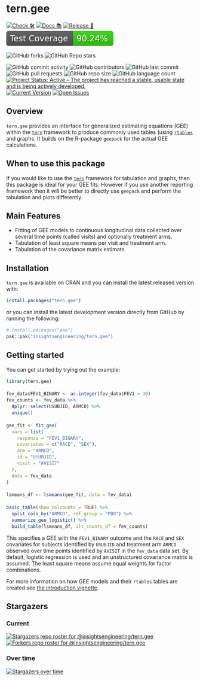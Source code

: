 # tern.gee

<!-- start badges -->
[![Check 🛠](https://github.com/insightsengineering/tern.gee/actions/workflows/check.yaml/badge.svg)](https://insightsengineering.github.io/tern.gee/main/unit-test-report/)
[![Docs 📚](https://github.com/insightsengineering/tern.gee/actions/workflows/docs.yaml/badge.svg)](https://insightsengineering.github.io/tern.gee/)
[![Release 🎈](https://github.com/insightsengineering/tern.gee/actions/workflows/release.yaml/badge.svg)](https://github.com/insightsengineering/tern.gee/releases)
[![Code Coverage 📔](https://raw.githubusercontent.com/insightsengineering/tern.gee/_xml_coverage_reports/data/main/badge.svg)](https://insightsengineering.github.io/tern.gee/main/coverage-report/)

![GitHub forks](https://img.shields.io/github/forks/insightsengineering/tern.gee?style=social)
![GitHub Repo stars](https://img.shields.io/github/stars/insightsengineering/tern.gee?style=social)

![GitHub commit activity](https://img.shields.io/github/commit-activity/m/insightsengineering/tern.gee)
![GitHub contributors](https://img.shields.io/github/contributors/insightsengineering/tern.gee)
![GitHub last commit](https://img.shields.io/github/last-commit/insightsengineering/tern.gee)
![GitHub pull requests](https://img.shields.io/github/issues-pr/insightsengineering/tern.gee)
![GitHub repo size](https://img.shields.io/github/repo-size/insightsengineering/tern.gee)
![GitHub language count](https://img.shields.io/github/languages/count/insightsengineering/tern.gee)
[![Project Status: Active – The project has reached a stable, usable state and is being actively developed.](https://www.repostatus.org/badges/latest/active.svg)](https://www.repostatus.org/#active)
[![Current Version](https://img.shields.io/github/r-package/v/insightsengineering/tern.gee/main?color=purple\&label=package%20version)](https://github.com/insightsengineering/tern.gee/tree/main)
[![Open Issues](https://img.shields.io/github/issues-raw/insightsengineering/tern.gee?color=red\&label=open%20issues)](https://github.com/insightsengineering/tern.gee/issues?q=is%3Aissue+is%3Aopen+sort%3Aupdated-desc)
<!-- end badges -->

## Overview

`tern.gee` provides an interface for generalized estimating equations (GEE) within the [`tern`](https://insightsengineering.github.io/tern/) framework to produce commonly used tables (using [`rtables`](https://insightsengineering.github.io/rtables/) and graphs.
It builds on the R-package `geepack` for the actual GEE calculations.

## When to use this package

If you would like to use the [`tern`](https://insightsengineering.github.io/tern/) framework for tabulation and graphs, then this package is ideal for your GEE fits.
However if you use another reporting framework then it will be better to directly use `geepack` and perform the tabulation and plots differently.

## Main Features

* Fitting of GEE models to continuous longitudinal data collected over several time points (called visits) and optionally treatment arms.
* Tabulation of least square means per visit and treatment arm.
* Tabulation of the covariance matrix estimate.

## Installation

`tern.gee` is available on CRAN and you can install the latest released version with:

``` r
install.packages("tern.gee")
```

or you can install the latest development version directly from GitHub by running the following:

``` r
# install.packages("pak")
pak::pak("insightsengineering/tern.gee")
```

## Getting started

You can get started by trying out the example:

```r
library(tern.gee)

fev_data$FEV1_BINARY <- as.integer(fev_data$FEV1 > 30)
fev_counts <- fev_data %>%
  dplyr::select(USUBJID, ARMCD) %>%
  unique()

gee_fit <- fit_gee(
  vars = list(
    response = "FEV1_BINARY",
    covariates = c("RACE", "SEX"),
    arm = "ARMCD",
    id = "USUBJID",
    visit = "AVISIT"
  ),
  data = fev_data
)

lsmeans_df <- lsmeans(gee_fit, data = fev_data)

basic_table(show_colcounts = TRUE) %>%
  split_cols_by("ARMCD", ref_group = "PBO") %>%
  summarize_gee_logistic() %>%
  build_table(lsmeans_df, alt_counts_df = fev_counts)
```

This specifies a GEE with the `FEV1_BINARY` outcome and the `RACE` and `SEX` covariates for subjects identified by `USUBJID` and treatment arm `ARMCD` observed over time points identified by `AVISIT` in the `fev_data` data set. By default, logistic regression is used and an unstructured covariance matrix is assumed. The least square means assume equal weights for factor combinations.

For more information on how GEE models and their `rtables` tables are created see [the introduction vignette](https://insightsengineering.github.io/tern.gee/main/articles/tern-gee.html).

## Stargazers

### Current

[![Stargazers repo roster for @insightsengineering/tern.gee](https://reporoster.com/stars/insightsengineering/tern.gee)](https://github.com/insightsengineering/tern.gee/stargazers)
[![Forkers repo roster for @insightsengineering/tern.gee](https://reporoster.com/forks/insightsengineering/tern.gee)](https://github.com/insightsengineering/tern.gee/network/members)

### Over time

[![Stargazers over time](https://starchart.cc/insightsengineering/tern.gee.svg)](https://starchart.cc/insightsengineering/tern.gee)
